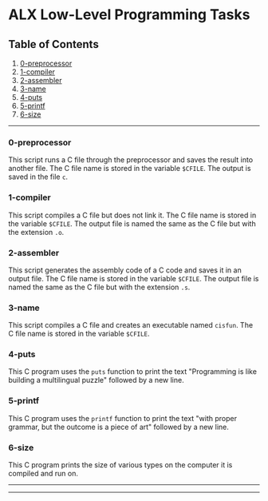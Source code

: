 # ALX Low-Level Programming Tasks

## Table of Contents

1. [0-preprocessor](#0-preprocessor)
2. [1-compiler](#1-compiler)
3. [2-assembler](#2-assembler)
4. [3-name](#3-name)
5. [4-puts](#4-puts)
6. [5-printf](#5-printf)
7. [6-size](#6-size)

---

### 0-preprocessor

This script runs a C file through the preprocessor and saves the result into another file. The C file name is stored in the variable `$CFILE`. The output is saved in the file `c`.

### 1-compiler

This script compiles a C file but does not link it. The C file name is stored in the variable `$CFILE`. The output file is named the same as the C file but with the extension `.o`.

### 2-assembler

This script generates the assembly code of a C code and saves it in an output file. The C file name is stored in the variable `$CFILE`. The output file is named the same as the C file but with the extension `.s`.

### 3-name

This script compiles a C file and creates an executable named `cisfun`. The C file name is stored in the variable `$CFILE`.

### 4-puts

This C program uses the `puts` function to print the text "Programming is like building a multilingual puzzle" followed by a new line.

### 5-printf

This C program uses the `printf` function to print the text "with proper grammar, but the outcome is a piece of art" followed by a new line.

### 6-size

This C program prints the size of various types on the computer it is compiled and run on.

---
---



